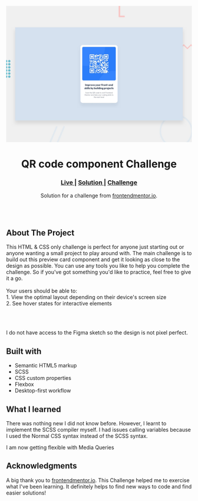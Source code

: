 <img src="https://github.com/OlaoluwaVincent/qr-code-component-main/blob/master/design/desktop-preview.jpg?raw=true"></img>

<h1 align="center">QR code component Challenge</h1>

<div align="center">
  <h3>
    <a href=" https://olaoluwavincent.github.io/qr-code-component-main/" color="white">
      Live
    </a>
  <span> | </span>    <a href="https://www.frontendmentor.io/solutions/cardcomponent-using-flexbox-and-positioning-JvbUrb-h2y">
      Solution
    </a>
  <span> | </span>    <a href="https://www.frontendmentor.io/challenges/nft-preview-card-component-SbdUL_w0U">
      Challenge
    </a>
  </h3>
</div>
<div align="center">
   Solution for a challenge from  <a href="https://www.frontendmentor.io/" target="_blank">frontendmentor.io</a>.
</div>
<br>
<br>
<br>

## About The Project

<p>This HTML & CSS only challenge is perfect for anyone just starting out or anyone wanting a small project to play around with.
The main challenge is to build out this preview card component and get it looking as close to the design as possible.
You can use any tools you like to help you complete the challenge. So if you've got something you'd like to practice, feel free to give it a go.
<br><br>Your users should be able to:
<br>1. View the optimal layout depending on their device's screen size
<br>2. See hover states for interactive elements</p>
<br>
<br> <p>I do not have access to the Figma sketch so the design is not pixel perfect.</p>

## Built with

- Semantic HTML5 markup
- SCSS
- CSS custom properties
- Flexbox
- Desktop-first workflow

## What I learned

There was nothing new I did not know before. However, I learnt to implement the
SCSS compiler myself. I had issues calling variables because I used the Normal
CSS syntax instead of the SCSS syntax.

I am now getting flexible with Media Queries

## Acknowledgments

A big thank you to
<a href="https://www.frontendmentor.io/" target="_blank">frontendmentor.io</a>.
This Challenge helped me to exercise what I've been learning. It definitely
helps to find new ways to code and find easier solutions!
